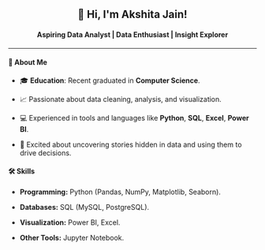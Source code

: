 <h2 align="center">👋 Hi, I'm Akshita Jain!</h2>

<h4 align="center">Aspiring Data Analyst | Data Enthusiast | Insight Explorer</h4>

---

#### 🌟 About Me

- 🎓 **Education**: Recent graduated in **Computer Science**.
  
- 📈 Passionate about data cleaning, analysis, and visualization.
  
- 💻 Experienced in tools and languages like **Python**, **SQL**, **Excel**, **Power BI**.
  
- 🌟 Excited about uncovering stories hidden in data and using them to drive decisions.

#### 🛠️ Skills  

- **Programming:** Python (Pandas, NumPy, Matplotlib, Seaborn).
  
- **Databases:** SQL (MySQL, PostgreSQL).
  
- **Visualization:** Power BI, Excel.
  
- **Other Tools:** Jupyter Notebook. 
